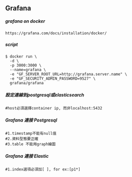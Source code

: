 ## Grafana
##### grafana on docker
```
https://grafana.com/docs/installation/docker/
```
##### script
```
$ docker run \
  -d \
  -p 3000:3000 \
  --name=grafana \
  -e "GF_SERVER_ROOT_URL=http://grafana.server.name" \
  -e "GF_SECURITY_ADMIN_PASSWORD=9527" \
  grafana/grafana
```
##### 設定連線到postgresql或elasticsearch
```
#host必須選擇container ip, 而非localhost:5432
```

##### Grafana 連接 Postgresql
```
#1.timestamp不能有null值
#2.資料型態要正確
#3.table 不能用graph繪圖
```
##### Grafana 連接 Elastic
```
#1.index選項必須加[ ], for ex:[p1*]
```